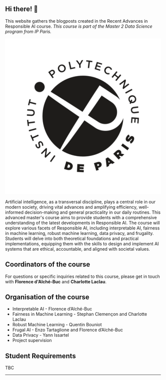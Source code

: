 ## Hi there! 👋

This website gathers the blogposts created in the Recent Advances in Responsible AI course.
*This course is part of the Master 2 Data Science program from IP Paris.*

<img class="avatar" src="images/ip-logo.png" alt="ip-paris">

Artificial intelligence, as a transversal discipline, plays a central role in our modern society, driving vital advances and amplifying efficiency, well-informed decision-making and general practicality in our daily routines. This advanced master's course aims to provide students with a comprehensive understanding of the latest developments in Responsible AI. The course will explore various facets of Responsible AI, including interpretable AI, fairness in machine learning, robust machine learning, data privacy, and frugality. Students will delve into both theoretical foundations and practical implementations, equipping them with the skills to design and implement AI systems that are ethical, accountable, and aligned with societal values.

## Coordinators of the course 
For questions or specific inquiries related to this course, please get in touch with 
**Florence d'Alché-Buc** and **Charlotte Laclau**. 

## Organisation of the course

* Interpretable AI - Florence d’Alché-Buc
* Fairness in Machine Learning - Stephan Clemençon and Charlotte Laclau
* Robust Machine Learning - Quentin Bouniot
* Frugal AI - Enzo Tartaglione and Florence d’Alché-Buc
* Data Privacy - Yann Issartel
* Project supervision

## Student Requirements

TBC

<hr/>